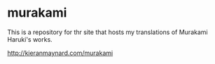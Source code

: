 # murakami

This is a repository for thr site that hosts my translations of Murakami Haruki's works.

http://kieranmaynard.com/murakami 
